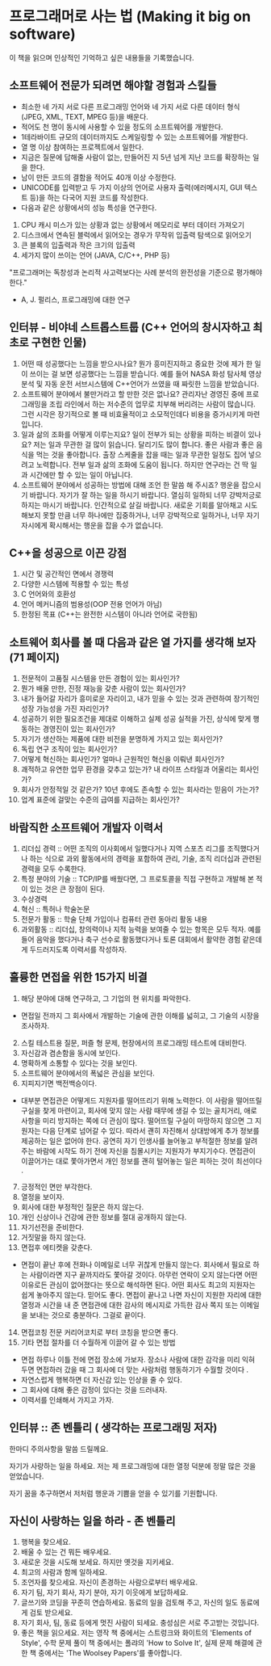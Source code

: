 # 프로그래머로 사는 법 (Making it big on software)
이 책을 읽으며 인상적인 기억하고 싶은 내용들을 기록했습니다.




## 소프트웨어 전문가 되려면 해야할 경험과 스킬들
- 최소한 네 가지 서로 다른 프로그래밍 언어와 네 가지 서로 다른 데이터 형식 (JPEG, XML, TEXT, MPEG 등)을 배운다.
- 적어도 천 명이 동시에 사용할 수 있을 정도의 소프트웨어를 개발한다.
- 1테라바이트 규모의 데이터까지도 스케일링할 수 있는 소프트웨어를 개발한다.
- 열 명 이상 참여하는 프로젝트에서 일한다.
- 지금은 질문에 답해줄 사람이 없는, 만들어진 지 5년 넘게 지난 코드를 확장하는 일을 한다.
- 남이 만든 코드의 결함을 적어도 40개 이상 수정한다.
- UNICODE를 입력받고 두 가지 이상의 언어로 사용자 출력(에러메시지, GUI 텍스트 등)을 하는 다국어 지원 코드를 작성한다.
- 다음과 같은 상황에서의 성능 특성을 연구한다.
1) CPU 캐시 미스가 있는 상황과 없는 상황에서 메모리로 부터 데이터 가져오기
2) 디스크에서 연속된 블럭에서 읽어오는 경우가 무작위 입출력 탐색으로 읽어오기
3) 큰 블록의 입출력과 작은 크기의 입출력
4) 세가지 많이 쓰이는 언어 (JAVA, C/C++, PHP 등)

"프로그래머는 독창성과 논리적 사고력보다는 사례 분석의 완전성을 기준으로 평가해야 한다." 
- A, J. 펄리스, 프로그래밍에 대한 연구



## 인터뷰 - 비야네 스트롭스트룹 (C++ 언어의 창시자하고 최초로 구현한 인물)
1. 어떤 때 성공했다는 느낌을 받으시나요?
뭔가 흥미진지하고 중요한 것에 제가 한 일이 쓰이는 걸 보면 성공했다는 느낌을 받습니다. 예를 들어 NASA 화성 탐사체 영상 분석 및 자동 운전 서브시스템에 C++언어가 쓰였을 때 짜릿한 느낌을 받았습니다.
2. 소프트웨어 분야에서 불만거라고 할 만한 것은 없나요?
관리자난 경영진 중에 프로그래밍을 조립 라인에서 하는 저수준의 업무로 치부해 버리려는 사람이 많습니다. 그런 시각은 장기적으로 볼 때 비효율적이고 소모적인데다 비용을 증가시키게 마련입니다. 
3. 일과 삶의 조화를 어떻게 이루는지요? 일이 전부가 되는 상황을 피하는 비결이 있나요?
저는 일과 무관한 걸 많이 읽습니다. 달리기도 많이 합니다. 좋은 사람과 좋은 음식을 먹는 것을 좋아합니다. 출장 스케줄을 잡을 때는 일과 무관한 일정도 집어 넣으려고 노력합니다. 전부 일과 삶의 조화에 도움이 됩니다. 하지만 연구라는 건 딱 일과 시간에만 할 수 있는 일이 아닙니다. 
4. 소프트웨어 분야에서 성공하는 방법에 대해 조언 한 말씀 해 주시죠?
행운을 잡으시기 바랍니다. 자기가 잘 하는 일을 하시기 바랍니다. 열심히 일하되 너무 강박저긍로 하지는 마시기 바랍니다. 인간적으로 살길 바랍니다. 새로운 기회를 알아채고 시도해보지 못할 만큼 너무 하나에만 집중하거나, 너무 강박적으로 일하거나, 너무 자기 자시에게 확시해서는 행운을 잡을 수가 없습니다. 



## C++을 성공으로 이끈 강점
1. 시간 및 공간적인 면에서 경쟁력
2. 다양한 시스템에 적용할 수 있는 특성
3. C 언어와의 호환성
4. 언어 메커니즘의 범용성(OOP 전용 언어가 아님)
5. 한정된 목표 (C++는 완전한 시스템이 아니라 언어로 국한됨)



## 소트웨어 회사를 볼 때 다음과 같은 열 가지를 생각해 보자 (71 페이지)
1. 전문적이 고품질 시스템을 만든 경험이 있는 회사인가?
2. 뭔가 배울 만한, 진정 재능을 갖춘 사람이 있는 회사인가?
3. 내가 들어갈 자리가 흥미로운 자리이고, 내가 믿을 수 있는 것과 관련하여 장기적인 성장 가능성을 가진 자리인가?
4. 성공하기 위한 필요조건을 제대로 이해하고 실제 성공 실적을 가진, 상식에 맞게 행동하는 경영진이 있는 회사인가?
5. 자기가 생산하는 제품에 대한 비전을 분명하게 가지고 있는 회사인가?
6. 독립 연구 조직이 있는 회사인가?
7. 어떻게 혁신하는 회사인가? 얼마나 근원적인 혁신을 이뤄낸 회사인가?
8. 괘적하고 유연한 업무 환경을 갖추고 있는가? 내 라이프 스타일과 어울리는 회사인가?
9. 회사가 안정적일 것 같은가? 10년 후에도 존속할 수 있는 회사라는 믿음이 가는가?
10. 업계 표준에 걸맞는 수준의 급여를 지급하는 회사인가?



## 바람직한 소프트웨어 개발자 이력서
1. 리더십 경력 :: 어떤 조직의 이사회에서 일했다거나 지역 스포츠 리그를 조직했다거나 하는 식으로 과외 활동에서의 경력을 포함하여 관리, 기술, 조직 리더십과 관련된 경력을 모두 수록한다. 
2. 특정 분야의 기술 :: TCP/IP를 배웠다면, 그 프로토콜을 직접 구현하고 개발해 본 적이 있는 것은 큰 장점이 된다.
3. 수상경력
4. 혁신 :: 특허나 학술논문
5. 전문가 활동 :: 학술 단체 가입이나 컴퓨터 관련 동아리 활동 내용
6. 과외활동 :: 리더십, 창의력이나 지적 능력을 보여줄 수 있는 항목은 모두 적자. 예를 들어 음악을 했다거나 축구 선수로 활동했다거나 토론 대회에서 활약한 경험 같은데게 두드러지도록 이력서를 작성하자.



## 훌륭한 면접을 위한 15가지 비결
1. 해당 분야에 대해 연구하고, 그 기업의 현 위치를 파악한다.
- 면접일 전까지 그 회사에서 개발하는 기술에 관한 이해를 넓히고, 그 기술의 시장을 조사하자.
2. 스킬 테스트용 질문, 퍼즐 형 문제, 현장에서의 프로그래밍 테스트에 대비한다.
3. 자신감과 겸손함을 동시에 보인다. 
4. 명확하게 소통할 수 있다는 것을 보인다.
5. 소프트웨어 분야에서의 폭넓은 관심을 보인다.
6. 지피지기면 백전백승이다. 
- 대부분 면접관은 어떻게드 지원자를 떨어뜨리기 위해 노력한다. 이 사람을 떨어뜨릴 구실을 찾게 마련이고, 회사에 맞지 않는 사람 때무에 생길 수 있는 골치거리, 애로 사항을 미리 방지하는 쪽에 더 관심이 많다. 떨어뜨릴 구실이 마땅하지 않으면 그 지원자는 다음 단계로 넘어갈 수 있다. 따라서 괜히 자진해서 상대방에게 추가 정보를 제공하는 일은 없어야 한다. 공연히 자기 인생사를 늘어놓고 부적절한 정보를 알려주는 바람에 시작도 하기 전에 자신을 침몰시키는 지원자가 부지기수다. 면접관이 이끌어가는 대로 쫓아가면서 개인 정보를 괜히 털어놓는 일은 피하는 것이 최선이다 .
7. 긍정적인 면만 부각한다.
8. 열정을 보이자.
9. 회사에 대한 부정적인 질문은 하지 않는다.
10. 개인 신상이나 건강에 관한 정보를 절대 공개하지 않는다.
11. 자기선전을 준비한다.
12. 거짓말을 하지 않는다.
13. 면접후 에티켓을 갖춘다.
- 면접이 끝난 후에 전화나 이메일로 너무 귀찮게 만들지 않는다. 회사에서 필요로 하는 사람이라면 지구 끝까지라도 쫓아갈 것이다. 아무런 연락이 오지 않는다면 어떤 이유로든 관심이 없어졌다는 뜻으로 해석하면 된다. 어떤 회사도 최고의 지원자는 쉽게 놓아주지 않는다. 믿어도 좋다. 면접이 끝나고 나면 자신이 지원한 자리에 대한 열정과 시간을 내 준 면접관에 대한 감사의 메시지로 가득한 감사 쪽지 또는 이메일을 보내는 것으로 충분하다. 그걸로 끝이다. 
14. 면접코칭
전문 커리어코치로 부터 코칭을 받으면 좋다.
15. 기타 면접 절차를 더 수월하게 이끌어 갈 수 있는 방법
- 면접 하루나 이틀 전에 면접 장소에 가보자. 장소나 사람에 대한 감각을 미리 익혀 두면 면접하러 갔을 때 그 회사에 더 맞는 사람처럼 행동하기가 수월할 것이다 .
- 자연스럽게 행복하면 더 자신감 있는 인상을 줄 수 있다.
- 그 회사에 대해 좋은 감정이 있다는 것을 드러내자.
- 이력서를 인쇄해서 가지고 가자. 



## 인터뷰 :: 존 벤틀리 ( 생각하는 프로그래밍 저자) 
한마디 주의사항을 말씀 드릴께요. 

자기가 사랑하는 일을 하세요. 저는 제 프로그래밍에 대한 열정 덕분에 정말 많은 것을 얻었습니다. 

자기 꿈을 추구하면서 저처럼 행운과 기쁨을 얻을 수 있기를 기원합니다.



## 자신이 사랑하는 일을 하라 - 존 벤틀리
1. 행복을 찾으세요.
2. 배울 수 있는 건 뭐든 배우세요.
3. 새로운 것을 시도해 보세요. 하지만 옛것을 지키세요.
4. 최고의 사람과 함께 일하세요.
5. 조언자를 찾으세요. 자신이 존경하는 사람으로부터 배우세요.
6. 자기 팀, 자기 회사, 자기 분야, 자기 이웃에게 보답하세요.
7. 글쓰기와 코딩을 꾸준히 연습하세요. 동료의 일을 검토해 주고, 자신의 일도 동료에게 검토 받으세요.
8. 자기 회사, 팀, 동료 등에게 멋진 사람이 되세요. 충성심은 서로 주고받는 것입니다.
9. 좋은 책을 읽으세요. 저는 영작 책 중에서는 스트렁크와 화이트의 'Elements of Style', 수학 문제 풀이 책 중에서는 폴랴의 'How to Solve It', 실제 문제 해결에 관한 책 중에서는 'The Woolsey Papers'를 좋아합니다.